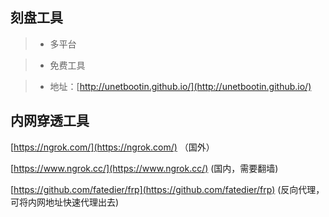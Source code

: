 
## 刻盘工具

> + 多平台

> + 免费工具

> + 地址：[http://unetbootin.github.io/](http://unetbootin.github.io/)



## 内网穿透工具
[https://ngrok.com/](https://ngrok.com/) （国外）

[https://www.ngrok.cc/](https://www.ngrok.cc/) (国内，需要翻墙)

[https://github.com/fatedier/frp](https://github.com/fatedier/frp) (反向代理，可将内网地址快速代理出去)


